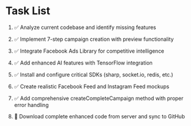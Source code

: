 # Task List

1. ✅ Analyze current codebase and identify missing features

2. ✅ Implement 7-step campaign creation with preview functionality

3. ✅ Integrate Facebook Ads Library for competitive intelligence

4. ✅ Add enhanced AI features with TensorFlow integration

5. ✅ Install and configure critical SDKs (sharp, socket.io, redis, etc.)

6. ✅ Create realistic Facebook Feed and Instagram Feed mockups

7. ✅ Add comprehensive createCompleteCampaign method with proper error handling

8. 🔄 Download complete enhanced code from server and sync to GitHub


